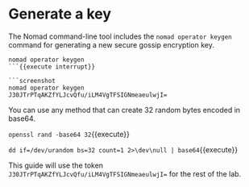 # Generate a key

The Nomad command-line tool includes the `nomad operator keygen` command for
generating a new secure gossip encryption key.

```shell
nomad operator keygen
```{{execute interrupt}}

```screenshot
nomad operator keygen
J30JTrPTqAKZfYLJcvQfu/iLM4VgTFSIGNmeaeulwjI=
```

You can use any method that can create 32 random bytes encoded in base64.

`openssl rand -base64 32`{{execute}}

`dd if=/dev/urandom bs=32 count=1 2>\dev\null | base64`{{execute}}

This guide will use the token `J30JTrPTqAKZfYLJcvQfu/iLM4VgTFSIGNmeaeulwjI=` for
the rest of the lab.
